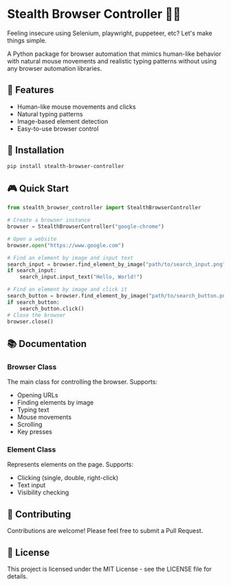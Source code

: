 # Stealth Browser Controller 🕵️‍♂️

Feeling insecure using Selenium, playwright, puppeteer, etc? Let's make things simple.

A Python package for browser automation that mimics human-like behavior with natural mouse movements and realistic typing patterns without using any browser automation libraries.

## 🌟 Features

- Human-like mouse movements and clicks
- Natural typing patterns
- Image-based element detection
- Easy-to-use browser control

## 🚀 Installation

```bash
pip install stealth-browser-controller
```

## 🎮 Quick Start

```python
from stealth_browser_controller import StealthBrowserController

# Create a browser instance
browser = StealthBrowserController("google-chrome")

# Open a website
browser.open("https://www.google.com")

# Find an element by image and input text
search_input = browser.find_element_by_image("path/to/search_input.png")
if search_input:
    search_input.input_text("Hello, World!")

# Find an element by image and click it
search_button = browser.find_element_by_image("path/to/search_button.png")
if search_button:
    search_button.click()
# Close the browser
browser.close()
```

## 📚 Documentation

### Browser Class
The main class for controlling the browser. Supports:
- Opening URLs
- Finding elements by image
- Typing text
- Mouse movements
- Scrolling
- Key presses

### Element Class
Represents elements on the page. Supports:
- Clicking (single, double, right-click)
- Text input
- Visibility checking

## 🤝 Contributing

Contributions are welcome! Please feel free to submit a Pull Request.

## 📝 License

This project is licensed under the MIT License - see the LICENSE file for details.